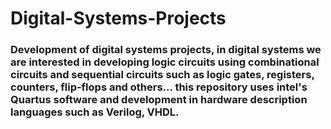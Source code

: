 # Digital-Systems-Projects

###  Development of digital systems projects, in digital systems we are interested in developing logic circuits using combinational circuits and sequential circuits such as logic gates, registers, counters, flip-flops and others... this repository uses intel's Quartus software and development in hardware description languages such as Verilog, VHDL.
